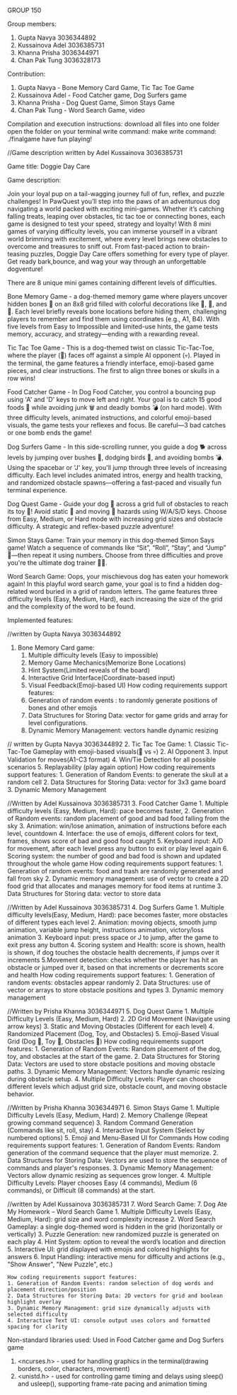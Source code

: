 GROUP 150

Group members:
1. Gupta Navya 3036344892
2. Kussainova Adel 3036385731
3. Khanna Prisha 3036344971
4. Chan Pak Tung 3036328173

Contribution:
1. Gupta Navya - Bone Memory Card Game, Tic Tac Toe Game
2. Kussainova Adel - Food Catcher game, Dog Surfers game
3. Khanna Prisha - Dog Quest Game, Simon Stays Game
4. Chan Pak Tung - Word Search Game, video


Compilation and execution instructions:
    download all files into one folder
    open the folder on your terminal
    write command: make
    write command: ./finalgame
    have fun playing!

//Game description written by Adel Kussainova 3036385731

Game title: Doggie Day Care

Game description: 

Join your loyal pup on a tail-wagging journey full of fun, reflex, and puzzle challenges! In
PawQuest you’ll step into the paws of an adventurous dog navigating a world packed with
exciting mini-games. Whether it’s catching falling treats, leaping over obstacles, tic tac toe or 
connecting bones, each game is designed to test your speed, strategy and loyalty! With 8 mini games
of varying difficulty levels, you can immerse yourself in a vibrant world brimming with excitement, 
where every level brings new obstacles to overcome and treasures to sniff out. From fast-paced 
action to brain-teasing puzzles, Doggie Day Care offers something for every type of player. Get ready
bark,bounce, and wag your way through an unforgettable dogventure!

There are 8 unique mini games containing different levels of difficulties.

Bone Memory Game - a dog-themed memory game where players uncover hidden bones 🦴 on an 8x8 grid filled with colorful decorations like 🌼, 🐝, and 🍄. Each level briefly reveals bone locations before hiding them, challenging players to remember and find them using coordinates (e.g., A1, B4). With five levels from Easy to Impossible and limited-use hints, the game tests memory, accuracy, and strategy—ending with a rewarding reveal.

Tic Tac Toe Game - This is a dog-themed twist on classic Tic-Tac-Toe, where the player (🦴) faces off against a simple AI opponent (💀). Played in the terminal, the game features a friendly interface, emoji-based game pieces, and clear instructions. The first to align three bones or skulls in a row wins!

Food Catcher Game - In Dog Food Catcher, you control a bouncing pup  using 'A' and 'D' keys to move left and right. Your goal is to catch 15 good foods 🍗 while avoiding junk 🗑️ and deadly bombs 💣 (on hard mode). With three difficulty levels, animated instructions, and colorful emoji-based visuals, the game tests your reflexes and focus. Be careful—3 bad catches or one bomb ends the game!

Dog Surfers Game - In this side-scrolling runner, you guide a dog 🐕 across levels by jumping over bushes 🌿, dodging birds 🦅, and avoiding bombs 💣. Using the spacebar or 'J' key, you'll jump through three levels of increasing difficulty. Each level includes animated intros, energy and health tracking, and randomized obstacle spawns—offering a fast-paced and visually fun terminal experience.

Dog Quest Game - Guide your dog 🐶 across a grid full of obstacles to reach its toy 🧸! Avoid static 🚧 and moving 🚗 hazards using W/A/S/D keys. Choose from Easy, Medium, or Hard mode with increasing grid sizes and obstacle difficulty. A strategic and reflex-based puzzle adventure!

Simon Stays Game: Train your memory in this dog-themed Simon Says game! Watch a sequence of commands like “Sit”, “Roll”, “Stay”, and “Jump” 🐾—then repeat it using numbers. Choose from three difficulties and prove you're the ultimate dog trainer 🐕‍🦺.

Word Search Game: Oops, your mischievous dog has eaten your homework again! In this playful word search game, your goal is to find a hidden dog-related word buried in a grid of random letters.  The game features three difficulty levels (Easy, Medium, Hard), each increasing the size of the grid and the complexity of the word to be found.

Implemented features:

//written by  Gupta Navya 3036344892
1. Bone Memory Card game: 
    1. Multiple difficulty levels (Easy to impossible)
    2. Memory Game Mechanics(Memorize Bone Locations) 
    3. Hint System(Limited reveals of the board)
    4. Interactive Grid Interface(Coordinate-based input)
    5. Visual Feedback(Emoji-based UI)
    How coding requirements support features:
    1. Generation of random events : to randomly generate positions of bones and other emojis
    2. Data Structures for Storing Data: vector for game grids and array for level configurations.
    3. Dynamic Memory Management: vectors handle dynamic resizing

// written by Gupta Navya 3036344892
2. Tic Tac Toe Game: 
    1. Classic Tic-Tac-Toe Gameplay with emoji-based visuals(🦴 vs 💀)
    2. AI Opponent 
    3. Input Validation for moves(A1-C3 format) 
    4. Win/Tie Detection for all possible scenarios
    5. Replayability (play again option)
    How coding requirements support features:
    1. Generation of Random Events: to generate the skull at a random cell
    2. Data Structures for Storing Data: vector for 3x3 game board
    3. Dynamic Memory Management
 
//Written by Adel Kussainova 3036385731
3. Food Catcher Game
    1. Multiple difficulty levels (Easy, Medium, Hard): pace becomes faster,
    2. Generation of Random events: random placement of good and bad food falling from the sky
    3. Animation: win/lose animation, animation of instructions before each level, countdown
    4. Interface: the use of emojis, different colors for text, frames, shows score of bad and good food caught 
    5. Keyboard input: A/D for movement, after each level press any button to exit or play level again
    6. Scoring system: the number of good and bad food is shown and updated throughout the whole game
    How coding requirements support features:
    1. Generation of random events: food and trash are randomly generated and fall from sky
    2. Dynamic memory management: use of vector to create a 2D food grid that allocates and manages memory for food items at runtime
    3. Data Structures for Storing data: vector to store data

//Written by Adel Kussainova 3036385731
4. Dog Surfers Game
    1. Multiple difficulty levels(Easy, Medium, Hard): pace becomes faster, more obstacles of different types each level
    2. Animation: moving objects, smooth jump animation, variable jump height, instructions animation, victory/loss animation
    3. Keyboard input: press space or J to jump, after the game to exit press any button
    4. Scoring system and Health: score is shown, health is shown, if dog touches the obstacle health decrements, if jumps over it increments
    5.Movement detection: checks whether the player has hit an obstacle or jumped over it, based on that increments or decrements score and health
    How coding requirements support features:
    1. Generation of random events: obstacles  appear randomly
    2. Data Structures: use of vector or arrays to store obstacle positions and types
    3. Dynamic memory management

//Written by Prisha Khanna 3036344971
5. Dog Quest Game
    1. Multiple Difficulty Levels (Easy, Medium, Hard)
    2. 2D Grid Movement (Navigate using arrow keys)
    3. Static and Moving Obstacles (Different for each level)
    4. Randomized Placement (Dog, Toy, and Obstacles)
    5. Emoji-Based Visual Grid (Dog 🐶, Toy 🧸, Obstacles 🧱)
    How coding requirements support features:
    1. Generation of Random Events: Random placement of the dog, toy, and obstacles at the start of the game.
    2. Data Structures for Storing Data: Vectors are used to store obstacle positions and moving obstacle paths.
    3. Dynamic Memory Management: Vectors handle dynamic resizing during obstacle setup.
    4. Multiple Difficulty Levels: Player can choose different levels which adjust grid size, obstacle count, and moving obstacle behavior.

//Written by Prisha Khanna 3036344971
6. Simon Stays Game
    1. Multiple Difficulty Levels (Easy, Medium, Hard)
    2. Memory Challenge (Repeat growing command sequence)
    3. Random Command Generation (Commands like sit, roll, stay)
    4. Interactive Input System (Select by numbered options)
    5. Emoji and Menu-Based UI for Commands
    How coding requirements support features:
    1. Generation of Random Events: Random generation of the command sequence that the player must memorize.
    2. Data Structures for Storing Data: Vectors are used to store the sequence of commands and player's responses.
    3. Dynamic Memory Management: Vectors allow dynamic resizing as sequences grow longer.
    4. Multiple Difficulty Levels: Player chooses Easy (4 commands), Medium (6 commands), or Difficult (8 commands) at the start.

//written by Adel Kussainova 3036385731
7. Word Search Game: 7. Dog Ate My Homework – Word Search Game
    1. Multiple Difficulty Levels (Easy, Medium, Hard): grid size and word complexity increase
    2. Word Search Gameplay: a single dog-themed word is hidden in the grid (horizontally or vertically)
    3. Puzzle Generation: new randomized puzzle is generated on each play
    4. Hint System: option to reveal the word’s location and direction
    5. Interactive UI: grid displayed with emojis and colored highlights for answers
    6. Input Handling: interactive menu for difficulty and actions (e.g., "Show Answer", "New Puzzle", etc.)
    
    How coding requirements support features:
    1. Generation of Random Events: random selection of dog words and placement direction/position
    2. Data Structures for Storing Data: 2D vectors for grid and boolean highlight overlay
    3. Dynamic Memory Management: grid size dynamically adjusts with selected difficulty
    4. Interactive Text UI: console output uses colors and formatted spacing for clarity
    


Non-standard libraries used:
Used in Food Catcher game and Dog Surfers game
1. <ncurses.h> - used for handling graphics in the terminal(drawing borders, color, characters, movement)
2. <unistd.h>  - used for controlling game timing and delays using sleep() and usleep(), supporting frame-rate pacing and animation timing







